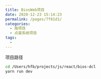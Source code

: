 ```yaml
---
title: BiosWeb项目
date: 2020-12-23 15:14:23
permalink: /pages/7f81d1/
categories:
  - 按项目
  - 点餐系统项目
tags:
  - 
---
```



项目路径

``` bash
cd /Users/hfb/projects/js/react/bios-dcl
yarn run dev
```
